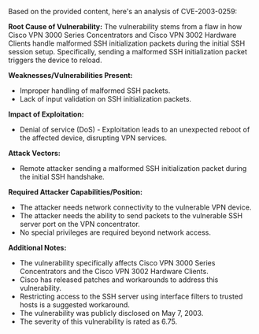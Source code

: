 Based on the provided content, here's an analysis of CVE-2003-0259:

**Root Cause of Vulnerability:**
The vulnerability stems from a flaw in how Cisco VPN 3000 Series Concentrators and Cisco VPN 3002 Hardware Clients handle malformed SSH initialization packets during the initial SSH session setup. Specifically, sending a malformed SSH initialization packet triggers the device to reload.

**Weaknesses/Vulnerabilities Present:**
- Improper handling of malformed SSH packets.
- Lack of input validation on SSH initialization packets.

**Impact of Exploitation:**
- Denial of service (DoS) - Exploitation leads to an unexpected reboot of the affected device, disrupting VPN services.

**Attack Vectors:**
- Remote attacker sending a malformed SSH initialization packet during the initial SSH handshake.

**Required Attacker Capabilities/Position:**
- The attacker needs network connectivity to the vulnerable VPN device.
- The attacker needs the ability to send packets to the vulnerable SSH server port on the VPN concentrator.
- No special privileges are required beyond network access.

**Additional Notes:**
- The vulnerability specifically affects Cisco VPN 3000 Series Concentrators and the Cisco VPN 3002 Hardware Clients.
- Cisco has released patches and workarounds to address this vulnerability.
- Restricting access to the SSH server using interface filters to trusted hosts is a suggested workaround.
- The vulnerability was publicly disclosed on May 7, 2003.
- The severity of this vulnerability is rated as 6.75.